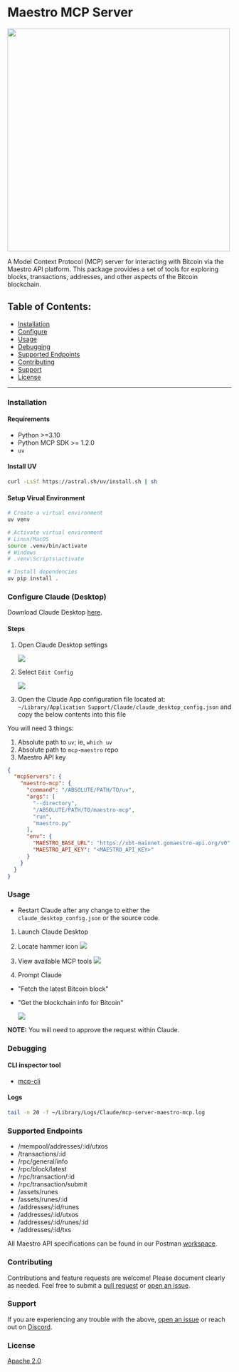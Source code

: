 # Maestro MCP Server

<img src="https://github.com/user-attachments/assets/98413b13-42c0-4438-9231-e61cdb946039" width="500"><br />

A Model Context Protocol (MCP) server for interacting with Bitcoin via the Maestro API platform. This package provides a set of tools for exploring blocks, transactions, addresses, and other aspects of the Bitcoin blockchain.

## Table of Contents:
- [Installation](#installation)
- [Configure](#configure-claude-desktop)
- [Usage](#usage)
- [Debugging](#debugging)
- [Supported Endpoints](#supported-endpoints)
- [Contributing](#contributing)
- [Support](#support)
- [License](#license)
---

### Installation

#### Requirements
- Python >=3.10
- Python MCP SDK >= 1.2.0
- `uv`

#### Install UV
```bash
curl -LsSf https://astral.sh/uv/install.sh | sh
```

#### Setup Virual Environment
```bash
# Create a virtual environment
uv venv

# Activate virtual environment
# Linux/MacOS
source .venv/bin/activate
# Windows
# .venv\Scripts\activate

# Install dependencies
uv pip install .
```

### Configure Claude (Desktop)

Download Claude Desktop [here](https://claude.ai/download).

#### Steps
1. Open Claude Desktop settings
    
    ![](https://github.com/user-attachments/assets/2112c203-ae28-4a97-881a-b98a629c7809)

2. Select `Edit Config`

    ![](https://github.com/user-attachments/assets/23a2faf2-d634-4cbd-ba6c-b62a1aeb18b8)

3. Open the Claude App configuration file located at: `~/Library/Application Support/Claude/claude_desktop_config.json` and copy the below contents into this file

You will need 3 things:
1. Absolute path to `uv`; ie, `which uv`
2. Absolute path to `mcp-maestro` repo
3. Maestro API key

```json
{
  "mcpServers": {
    "maestro-mcp": {
      "command": "/ABSOLUTE/PATH/TO/uv",
      "args": [
        "--directory",
        "/ABSOLUTE/PATH/TO/maestro-mcp",
        "run",
        "maestro.py"
      ],
      "env": {
        "MAESTRO_BASE_URL": "https://xbt-mainnet.gomaestro-api.org/v0",
        "MAESTRO_API_KEY": "<MAESTRO_API_KEY>"
      }
    }
  }
}
```

### Usage
- Restart Claude after any change to either the `claude_desktop_config.json` or the source code.

1. Launch Claude Desktop

2. Locate hammer icon
    ![](https://github.com/user-attachments/assets/21bdf2a4-eaaf-47fb-b613-b24a6624b6d6)

3. View available MCP tools
    ![](https://github.com/user-attachments/assets/690c7a01-1454-4e7c-970d-bb05e55ae1c2)

4. Prompt Claude
- "Fetch the latest Bitcoin block"
- "Get the blockchain info for Bitcoin"

    ![](https://github.com/user-attachments/assets/5389404c-0c42-4e30-abba-80c3a618f9dd)

**NOTE:** You will need to approve the request within Claude.

### Debugging
#### CLI inspector tool
- [mcp-cli](https://github.com/wong2/mcp-cli)

#### Logs
```bash
tail -n 20 -f ~/Library/Logs/Claude/mcp-server-maestro-mcp.log
```

### Supported Endpoints
- /mempool/addresses/:id/utxos
- /transactions/:id
- /rpc/general/info
- /rpc/block/latest
- /rpc/transaction/:id
- /rpc/transaction/submit
- /assets/runes
- /assets/runes/:id
- /addresses/:id/runes
- /addresses/:id/utxos
- /addresses/:id/runes/:id
- /addresses/:id/txs

All Maestro API specifications can be found in our Postman [workspace](https://www.postman.com/go-maestro/maestro-api/overview).

### Contributing
Contributions and feature requests are welcome! Please document clearly as needed. Feel free to submit a [pull request](https://github.com/maestro-org/maestro-mcp/compare) or [open an issue](https://github.com/maestro-org/maestro-mcp/issues/new).

### Support
If you are experiencing any trouble with the above, [open an issue](https://github.com/maestro-org/maestro-mcp/issues/new) or reach out on [Discord](https://discord.gg/ES2rDhBJt3).

### License
[Apache 2.0](#license)
